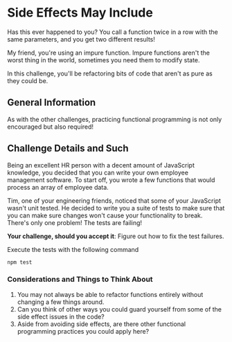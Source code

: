 # Side Effects May Include

Has this ever happened to you? You call a function twice in a row with the same parameters, and you get two different results!

My friend, you're using an impure function. Impure functions aren't the worst thing in the world, sometimes you need them to modify state.

In this challenge, you'll be refactoring bits of code that aren't as pure as they could be.

## General Information

As with the other challenges, practicing functional programming is not only encouraged but also required! 

## Challenge Details and Such

Being an excellent HR person with a decent amount of JavaScript knowledge, you decided that you can write your own employee management software. To start off, you wrote a few functions that would process an array of employee data.

Tim, one of your engineering friends, noticed that some of your JavaScript wasn't unit tested. He decided to write you a suite of tests to make sure that you can make sure changes won't cause your functionality to break. There's only one problem! The tests are failing! 

**Your challenge, should you accept it**: Figure out how to fix the test failures.

Execute the tests with the following command
    
    npm test

### Considerations and Things to Think About

1. You may not always be able to refactor functions entirely without changing a few things around.
1. Can you think of other ways you could guard yourself from some of the side effect issues in the code?
1. Aside from avoiding side effects, are there other functional programming practices you could apply here?

